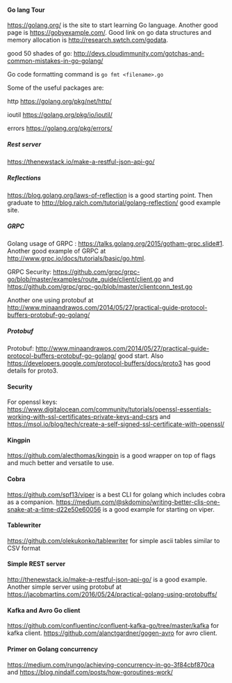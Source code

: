 #### Go lang Tour
https://golang.org/ is the site to start learning Go language. Another good page is https://gobyexample.com/. Good link on go data structures and memory allocation is http://research.swtch.com/godata.

good 50 shades of go: http://devs.cloudimmunity.com/gotchas-and-common-mistakes-in-go-golang/

Go code formatting command is ```go fmt <filename>.go```

Some of the useful packages are:

http https://golang.org/pkg/net/http/

ioutil https://golang.org/pkg/io/ioutil/

errors https://golang.org/pkg/errors/

##### Rest server
https://thenewstack.io/make-a-restful-json-api-go/

##### Reflections
https://blog.golang.org/laws-of-reflection is a good starting point. Then graduate to http://blog.ralch.com/tutorial/golang-reflection/ good example site.
##### GRPC
Golang usage of GRPC : https://talks.golang.org/2015/gotham-grpc.slide#1. Another good example of GRPC at http://www.grpc.io/docs/tutorials/basic/go.html.

GRPC Security: https://github.com/grpc/grpc-go/blob/master/examples/route_guide/client/client.go and https://github.com/grpc/grpc-go/blob/master/clientconn_test.go

Another one using protobuf at http://www.minaandrawos.com/2014/05/27/practical-guide-protocol-buffers-protobuf-go-golang/

##### Protobuf
Protobuf: http://www.minaandrawos.com/2014/05/27/practical-guide-protocol-buffers-protobuf-go-golang/ good start. Also https://developers.google.com/protocol-buffers/docs/proto3 has good details for proto3.

#### Security
For openssl keys:
https://www.digitalocean.com/community/tutorials/openssl-essentials-working-with-ssl-certificates-private-keys-and-csrs and https://msol.io/blog/tech/create-a-self-signed-ssl-certificate-with-openssl/

#### Kingpin
https://github.com/alecthomas/kingpin is a good wrapper on top of flags and much better and versatile to use.

#### Cobra
https://github.com/spf13/viper is a best CLI for golang which includes cobra as a companion. https://medium.com/@skdomino/writing-better-clis-one-snake-at-a-time-d22e50e60056 is a good example for starting on viper.

#### Tablewriter
https://github.com/olekukonko/tablewriter for simple ascii tables similar to CSV format

#### Simple REST server
http://thenewstack.io/make-a-restful-json-api-go/ is a good example. Another simple server using protobuf at https://jacobmartins.com/2016/05/24/practical-golang-using-protobuffs/

#### Kafka and Avro Go client
https://github.com/confluentinc/confluent-kafka-go/tree/master/kafka for kafka client.
https://github.com/alanctgardner/gogen-avro for avro client.

#### Primer on Golang concurrency
https://medium.com/rungo/achieving-concurrency-in-go-3f84cbf870ca and https://blog.nindalf.com/posts/how-goroutines-work/
